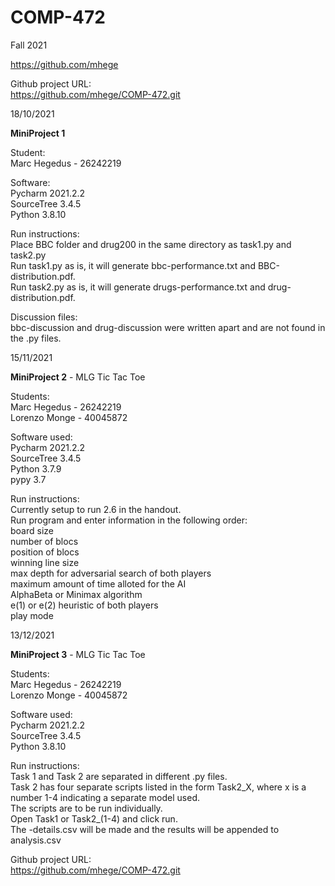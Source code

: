 # COMP-472
Fall 2021

https://github.com/mhege

Github project URL:<br />
https://github.com/mhege/COMP-472.git

18/10/2021

<b>MiniProject 1</b>

Student:<br />
Marc Hegedus - 26242219<br />

Software:<br />
Pycharm 2021.2.2<br />
SourceTree 3.4.5<br />
Python 3.8.10<br />

Run instructions:<br />
Place BBC folder and drug200 in the same directory as task1.py and task2.py<br />
Run task1.py as is, it will generate bbc-performance.txt and BBC-distribution.pdf.<br />
Run task2.py as is, it will generate drugs-performance.txt and drug-distribution.pdf.<br />

Discussion files:<br />
bbc-discussion and drug-discussion were written apart and are not found in the .py files.<br />

15/11/2021

<b>MiniProject 2</b> - MLG Tic Tac Toe<br />

Students: <br />
Marc Hegedus - 26242219<br />
Lorenzo Monge - 40045872<br />

Software used:<br />
Pycharm 2021.2.2<br />
SourceTree 3.4.5<br />
Python 3.7.9<br />
pypy 3.7<br />

Run instructions:<br />
Currently setup to run 2.6 in the handout.<br />
Run program and enter information in the following order:<br />
board size<br />
number of blocs<br />
position of blocs<br />
winning line size<br />
max depth for adversarial search of both players<br />
maximum amount of time alloted for the AI<br />
AlphaBeta or Minimax algorithm<br />
e(1) or e(2) heuristic of both players<br />
play mode<br />

13/12/2021

<b>MiniProject 3</b> - MLG Tic Tac Toe<br />

Students: <br />
Marc Hegedus - 26242219<br />
Lorenzo Monge - 40045872<br />

Software used:<br />
Pycharm 2021.2.2<br />
SourceTree 3.4.5<br />
Python 3.8.10<br />

Run instructions:<br />
Task 1 and Task 2 are separated in different .py files.<br />
Task 2 has four separate scripts listed in the form Task2_X, where x is a number 1-4 indicating a separate model used.<br />
The scripts are to be run individually.<br />
Open Task1 or Task2_(1-4) and click run.<br />
The <model-name>-details.csv will be made and the results will be appended to analysis.csv<br />

Github project URL:<br />
https://github.com/mhege/COMP-472.git
